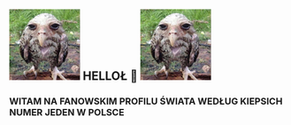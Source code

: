 ## ![ptaszor](ptaszor.png) HELLOŁ 👋 ![ptaszor](ptaszor.png)

### WITAM NA FANOWSKIM PROFILU ŚWIATA WEDŁUG KIEPSICH NUMER JEDEN W POLSCE

<!--
**cool-moose/cool-moose** is a ✨ _special_ ✨ repository because its `README.md` (this file) appears on your GitHub profile.

Here are some ideas to get you started:

- 🔭 I’m currently working on ...
- 🌱 I’m currently learning ...
- 👯 I’m looking to collaborate on ...
- 🤔 I’m looking for help with ...
- 💬 Ask me about ...
- 📫 How to reach me: ...
- 😄 Pronouns: ...
- ⚡ Fun fact: ...
-->

